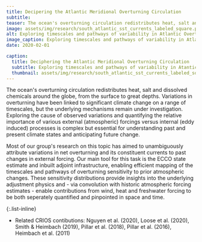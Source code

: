 ```yaml
---
title: Decipering the Atlantic Meridional Overturning Circulation
subtitle: 
teaser: The ocean's overturning circulation redistributes heat, salt and dissolved chemicals around the globe, from the surface to great depths. Variations in overturning have been linked to significant climate change on a range of timescales, but the underlying mechanisms remain under investigation ...
image: assets/img/research/south_atlantic_sst_currents_labeled_square.png
alt: Exploring timescales and pathways of variability in Atlantic Overturning and inter-basin exchange
image_caption: Exploring timescales and pathways of variability in Atlantic Overturning and inter-basin exchange
date: 2020-02-01

caption:
  title: Deciphering the Atlantic Meridional Overturning Circulation
  subtitle: Exploring timescales and pathways of variability in Atantic Overturning and inter-basin exchange
  thumbnail: assets/img/research/south_atlantic_sst_currents_labeled_square.png
---
```

The ocean's overturning circulation redistributes heat, salt and dissolved chemicals around the globe, from the surface to great depths. Variations in overturning have been linked to significant climate change on a range of timescales, but the underlying mechanisms remain under investigation. Exploring the cause of observed variations and quantifying the relative importance of various external (atmospheric) forcings versus internal (eddy induced) processes is complex but essential for understanding past and present climate states and anticipating future change.

Most of our group's research on this topic has aimed to unambiguously attribute variations in net overturning and its constituent currents to past changes in external forcing. Our main tool for this task is the ECCO state estimate and inbuilt adjoint infrastructure, enabling efficient mapping of the timescales and pathways of overturning sensitivity to prior atmospheric changes. These sensitivity distributions provide insights into the underlying adjustment physics and - via convolution with historic atmospheric forcing estimates - enable contributions from wind, heat and freshwater forcing to be both seperately quantified and pinpointed in space and time.   

{:.list-inline}
- Related CRIOS contibutions: Nguyen et al. (2020), Loose et al. (2020), Smith & Heimbach (2019), Pillar et al. (2018), Pillar et al. (2016), Heimbach et al. (2011)
